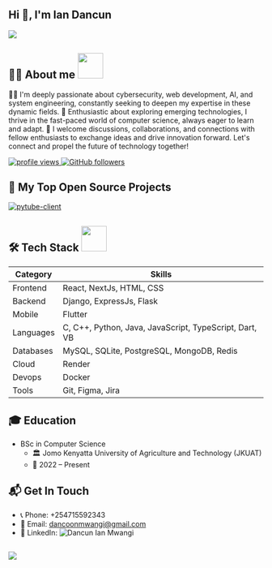 <h2 align="left"> Hi 👋, I'm Ian Dancun</h2>
<p align="left"><img src="https://readme-typing-svg.herokuapp.com?color=87CEFA&lines=Welcome+To+My+Github!;Hope+you+Enjoy+:)."> </p>

## 👨‍💻 About me <img src="https://media.giphy.com/media/mGcNjsfWAjY5AEZNw6/giphy.gif" width="50">
👨‍💻 I'm deeply passionate about cybersecurity, web development, AI, and system engineering, constantly seeking to deepen my expertise in these dynamic fields.
🤖 Enthusiastic about exploring emerging technologies, I thrive in the fast-paced world of computer science, always eager to learn and adapt.
🚀 I welcome discussions, collaborations, and connections with fellow enthusiasts to exchange ideas and drive innovation forward. Let's connect and propel the future of technology together!
<p align="left">
  <a href="https://github.com/dancoon/dancoon">
    <img src="https://komarev.com/ghpvc/?username=dancoon&color=red" alt="profile views" />
  </a>
  <a href="https://github.com/dancoon?tab=followers">
    <img alt="GitHub followers" src="https://img.shields.io/github/followers/dancoon?color=yellow&logo=github">
  </a>
</p>

## 📘 My Top Open Source Projects
[![pytube-client](https://github-readme-stats.vercel.app/api/pin/?username=dancoon&repo=pytube-client&border_color=3498DB&bg_color=0D1117&title_color=C9D1D9&text_color=8B949E&icon_color=D4AC0D)](https://github.com/dancoon/pytube-client)


## 🛠 Tech Stack  <img src="https://media.giphy.com/media/VgCDAzcKvsR6OM0uWg/giphy.gif" width="50">

| Category         | Skills                                        |
|------------------|-----------------------------------------------|
| Frontend         | React, NextJs, HTML, CSS                      |
| Backend          | Django, ExpressJs, Flask                      |
| Mobile           | Flutter                                       |
| Languages        | C, C++, Python, Java, JavaScript, TypeScript, Dart, VB |
| Databases        | MySQL, SQLite, PostgreSQL, MongoDB, Redis     |
| Cloud            | Render                                        |
| Devops           | Docker                                        |
| Tools            | Git, Figma, Jira                              |

## 🎓 Education
- BSc in Computer Science
    +  🏛 Jomo Kenyatta University of Agriculture and Technology (JKUAT)
    +  📅 2022 – Present

## 📬 Get In Touch
* 📞 Phone: +254715592343
* 📧 Email: dancoonmwangi@gmail.com
* 🔗 LinkedIn: ![Dancun Ian Mwangi]( https://www.linkedin.com/in/dancoon/)

<h2 align="left"><img src="https://readme-typing-svg.herokuapp.com?color=87CEFA&lines=Thank+you+for+stopping+by!;Have+a+nice+day."></h2>
<!---
dancoon/dancoon is a ✨ special ✨ repository because its `README.md` (this file) appears on your GitHub profile.
You can click the Preview link to take a look at your changes.
--->
